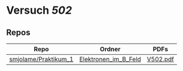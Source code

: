 # Versuch *502*

## Repos

|                        Repo                        |                                             Ordner                                             |                                                                   PDFs                                                                   |
|----------------------------------------------------|------------------------------------------------------------------------------------------------|------------------------------------------------------------------------------------------------------------------------------------------|
|[smjolame/Praktikum_1](../repo/smjolame/Praktikum_1)|[Elektronen_im_B_Feld](https://github.com/smjolame/Praktikum_1/tree/master/Elektronen_im_B_Feld)|[V502.pdf](https://docs.google.com/viewer?url=https://raw.githubusercontent.com/smjolame/Praktikum_1/master/Elektronen_im_B_Feld/V502.pdf)|
